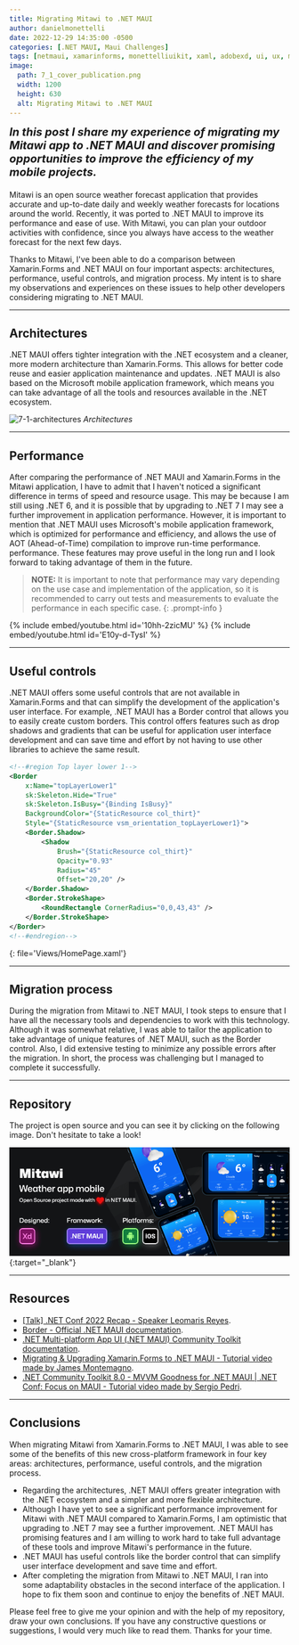```yaml
---
title: Migrating Mitawi to .NET MAUI
author: danielmonettelli
date: 2022-12-29 14:35:00 -0500
categories: [.NET MAUI, Maui Challenges]
tags: [netmaui, xamarinforms, monettelliuikit, xaml, adobexd, ui, ux, mauincommunitytoolkit, xamarincommunitytoolkit, materialdesign, border]
image:
  path: 7_1_cover_publication.png
  width: 1200
  height: 630
  alt: Migrating Mitawi to .NET MAUI
---
```


<p style='font-size: 20px;
  color: light-grey; margin: 0px 0px 20px; font-weight: bold; font-style: italic;'>In this post I share my experience of migrating my Mitawi app to .NET MAUI and discover promising opportunities to improve the efficiency of my mobile projects.</p>

Mitawi is an open source weather forecast application that provides accurate and up-to-date daily and weekly weather forecasts for locations around the world. Recently, it was ported to .NET MAUI to improve its performance and ease of use. With Mitawi, you can plan your outdoor activities with confidence, since you always have access to the weather forecast for the next few days.

Thanks to Mitawi, I've been able to do a comparison between Xamarin.Forms and .NET MAUI on four important aspects: architectures, performance, useful controls, and migration process. My intent is to share my observations and experiences on these issues to help other developers considering migrating to .NET MAUI.

---

## Architectures

.NET MAUI offers tighter integration with the .NET ecosystem and a cleaner, more modern architecture than Xamarin.Forms. This allows for better code reuse and easier application maintenance and updates. .NET MAUI is also based on the Microsoft mobile application framework, which means you can take advantage of all the tools and resources available in the .NET ecosystem.

![7-1-architectures](7_1_architectures.png)
_Architectures_

---

## Performance

After comparing the performance of .NET MAUI and Xamarin.Forms in the Mitawi application, I have to admit that I haven't noticed a significant difference in terms of speed and resource usage. This may be because I am still using .NET 6, and it is possible that by upgrading to .NET 7 I may see a further improvement in application performance. However, it is important to mention that .NET MAUI uses Microsoft's mobile application framework, which is optimized for performance and efficiency, and allows the use of AOT (Ahead-of-Time) compilation to improve run-time performance. performance. These features may prove useful in the long run and I look forward to taking advantage of them in the future.

> **NOTE:** It is important to note that performance may vary depending on the use case and implementation of the application, so it is recommended to carry out tests and measurements to evaluate the performance in each specific case.
{: .prompt-info }

{% include embed/youtube.html id='10hh-2zicMU' %}
{% include embed/youtube.html id='E10y-d-TysI' %}

---

## Useful controls

.NET MAUI offers some useful controls that are not available in Xamarin.Forms and that can simplify the development of the application's user interface. For example, .NET MAUI has a Border control that allows you to easily create custom borders. This control offers features such as drop shadows and gradients that can be useful for application user interface development and can save time and effort by not having to use other libraries to achieve the same result.

```xml
<!--#region Top layer lower 1-->
<Border
    x:Name="topLayerLower1"
    sk:Skeleton.Hide="True"
    sk:Skeleton.IsBusy="{Binding IsBusy}"
    BackgroundColor="{StaticResource col_thirt}"
    Style="{StaticResource vsm_orientation_topLayerLower1}">
    <Border.Shadow>
        <Shadow
            Brush="{StaticResource col_thirt}"
            Opacity="0.93"
            Radius="45"
            Offset="20,20" />
    </Border.Shadow>
    <Border.StrokeShape>
        <RoundRectangle CornerRadius="0,0,43,43" />
    </Border.StrokeShape>
</Border>
<!--#endregion-->
```
{: file='Views/HomePage.xaml'}

---

## Migration process

During the migration from Mitawi to .NET MAUI, I took steps to ensure that I have all the necessary tools and dependencies to work with this technology. Although it was somewhat relative, I was able to tailor the application to take advantage of unique features of .NET MAUI, such as the Border control. Also, I did extensive testing to minimize any possible errors after the migration. In short, the process was challenging but I managed to complete it successfully.

---

## Repository

The project is open source and you can see it by clicking on the following image. Don't hesitate to take a look!

[![7-x-github-repository](https://raw.githubusercontent.com/danielmonettelli/danielmonettelli.github.io/main/assets/img/images/7_x_github_repository.png)](https://github.com/danielmonettelli/netmaui-mitawi-app-challenge){:target="_blank"}

---

## Resources

- <a href="https://askxammy.com/talk-net-conf-2022-recap/" target="_blank">[Talk] .NET Conf 2022 Recap - Speaker Leomaris Reyes</a>.
- <a href="https://learn.microsoft.com/en-us/dotnet/maui/user-interface/controls/border?view=net-maui-7.0" target="_blank">Border - Official .NET MAUI documentation</a>.
- <a href="https://learn.microsoft.com/en-us/dotnet/communitytoolkit/maui/" target="_blank">.NET Multi-platform App UI (.NET MAUI) Community Toolkit documentation</a>.
- <a href="https://www.youtube.com/watch?v=EXmSmv5ifkk" target="_blank">Migrating & Upgrading Xamarin.Forms to .NET MAUI - Tutorial video made by James Montemagno</a>.
- <a href="https://www.youtube.com/watch?v=OP9g5dM0bgk" target="_blank">.NET Community Toolkit 8.0 - MVVM Goodness for .NET MAUI | .NET Conf: Focus on MAUI - Tutorial video made by Sergio Pedri</a>.

---

## Conclusions

When migrating Mitawi from Xamarin.Forms to .NET MAUI, I was able to see some of the benefits of this new cross-platform framework in four key areas: architectures, performance, useful controls, and the migration process.

- Regarding the architectures, .NET MAUI offers greater integration with the .NET ecosystem and a simpler and more flexible architecture.
- Although I have yet to see a significant performance improvement for Mitawi with .NET MAUI compared to Xamarin.Forms, I am optimistic that upgrading to .NET 7 may see a further improvement. .NET MAUI has promising features and I am willing to work hard to take full advantage of these tools and improve Mitawi's performance in the future.
- .NET MAUI has useful controls like the border control that can simplify user interface development and save time and effort.
- After completing the migration from Mitawi to .NET MAUI, I ran into some adaptability obstacles in the second interface of the application. I hope to fix them soon and continue to enjoy the benefits of .NET MAUI.

Please feel free to give me your opinion and with the help of my repository, draw your own conclusions. If you have any constructive questions or suggestions, I would very much like to read them. Thanks for your time.
